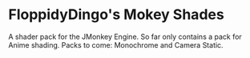 # FloppidyDingo's Mokey Shades
A shader pack for the JMonkey Engine. So far only contains a pack for Anime shading. Packs to come: Monochrome and Camera Static.
